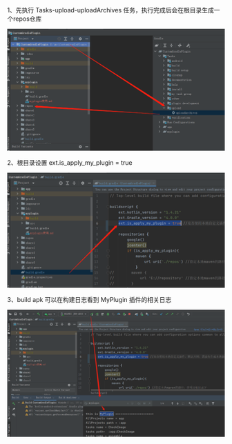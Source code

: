 1、先执行 Tasks-upload-uploadArchives 任务，执行完成后会在根目录生成一个repos仓库

![](myplugin1.png)

2、根目录设置 ext.is_apply_my_plugin = true 

![](myplugin2.png)

3、build apk 可以在构建日志看到 MyPlugin 插件的相关日志 

![](myplugin3.png)